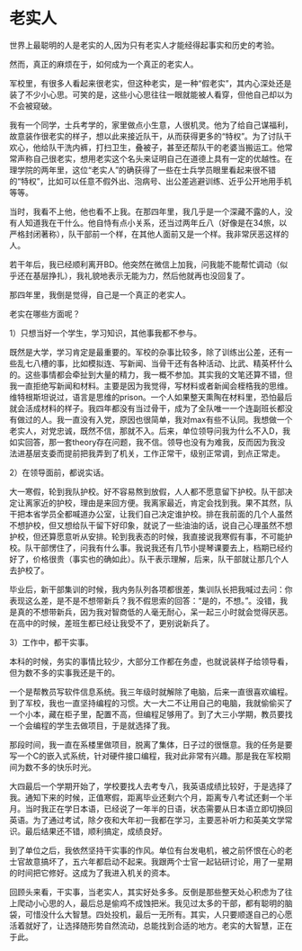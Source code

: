 # 老实人

世界上最聪明的人是老实的人,因为只有老实人才能经得起事实和历史的考验。

然而，真正的麻烦在于，如何成为一个真正的老实人。

军校里，有很多人看起来很老实，但这种老实，是一种“假老实”，其内心深处还是装了不少小心思。可笑的是，这些小心思往往一眼就能被人看穿，但他自己却以为不会被窥破。

我有一个同学，士兵考学的，家里做点小生意，人很机灵。他为了给自己谋福利，故意装作很老实的样子，想以此来接近队干，从而获得更多的“特权”。为了讨队干欢心，他给队干洗内裤，打扫卫生，叠被子，甚至还帮队干的老婆当搬运工。他常常声称自己很老实，想用老实这个名头来证明自己在道德上具有一定的优越性。在理学院的两年里，这位“老实人”的确获得了一些在士兵学员眼里看起来很不错的“特权”，比如可以任意不假外出、泡病号、出公差逃避训练、近乎公开地用手机等等。

当时，我看不上他，他也看不上我。在那四年里，我几乎是一个深藏不露的人，没有人知道我在干什么。他自恃有点小关系，还当过两年丘八（好像是在34旅，以严格封闭著称），队干部前一个样，在其他人面前又是一个样。我非常厌恶这样的人。

若干年后，我已经顺利离开BD。他突然在微信上加我，问我能不能帮忙调动（似乎还在基层挣扎），我礼貌地表示无能为力，然后他就再也没回复了。

那四年里，我倒是觉得，自己是一个真正的老实人。

老实在哪些方面呢？

1）只想当好一个学生，学习知识，其他事我都不参与。

既然是大学，学习肯定是最重要的。军校的杂事比较多，除了训练出公差，还有一些乱七八槽的事，比如模拟连、写新闻、当骨干还有各种活动、比武、精英杯什么的。这些事情都会牵扯到大量的精力，我一概不参加。其实我的文笔还算不错，但我一直拒绝写新闻和材料。主要是因为我觉得，写材料或者新闻会桎梏我的思维。维特根斯坦说过，语言是思维的prison。一个人如果整天熏陶在材料里，恐怕最后就会活成材料的样子。我四年都没有当过骨干，成为了全队唯一一个连副班长都没有做过的人。我一直没有入党，原因也很简单，我对max有些不认同。我想做一个老实人，对党忠诚，既然不信，那就不入。后来，单位领导问我为什么不入D，我如实回答，那一套theory存在问题，我不信。领导也没有为难我，反而因为我没法进基层支委而提前把我弄到了机关，工作正常干，级别正常调，到点正常走。

2）在领导面前，都说实话。

大一寒假，轮到我队护校。好不容易熬到放假，人人都不愿意留下护校。队干部决定让离家近的护校，理由是来回方便。我离家最近，肯定会找到我。果不其然，队干把本省学员全都喊道办公室，让我们自己决定谁护校。排在我前面的几个人虽然不想护校，但又想给队干留下好印象，就说了一些油油的话，说自己心理虽然不想护校，但还算愿意听从安排。轮到我表态的时候，我直接说我寒假有事，不可能护校。队干部愣住了，问我有什么事。我说我还有几节小提琴课要去上，档期已经约好了，价格很贵（事实也的确如此）。队干表示理解，后来，队干部就让那几个人去护校了。

毕业后，新干部集训的时候，我内务队列各项都很差，集训队长把我喊过去问：你表现这么差，是不是不想带新兵？我不假思索的回答：“是的，不想。”。没错，我是真的不想带新兵，因为我对智商低的人毫无耐心，呆一起三小时就会觉得厌恶。在高中的时候，差班生都已经让我受不了，更别说新兵了。

3）工作中，都干实事。

本科的时候，务实的事情比较少，大部分工作都在务虚，也就说装样子给领导看，但为数不多的实事我还是干的。

一个是帮教员写软件信息系统。我三年级时就解除了电脑，后来一直很喜欢编程。到了军校，我也一直坚持编程的习惯。大一大二不让用自己的电脑，我就偷偷买了一个小本，藏在柜子里，配置不高，但编程足够用了。到了大三小学期，教员要找一个会编程的学生去做项目，于是就选择了我。

那段时间，我一直在系楼里做项目，脱离了集体，日子过的很惬意。我的任务是要写一个C的嵌入式系统，针对硬件接口编程，我对此非常有兴趣。那是我在军校期间为数不多的快乐时光。

大四最后一个学期开始了，学校要找人去考专八，我英语成绩比较好，于是选择了我。通知下来的时候，正值寒假，距离毕业还剩六个月，距离专八考试还剩一个半月。当时我正在学日本语，已经说了一年半的日语，状态需要从日本语立即切换回英语。为了通过考试，除夕夜和大年初一我都在学习，主要恶补听力和英美文学常识。最后结果还不错，顺利搞定，成绩良好。

到了单位之后，我依然坚持干实事的作风。单位有台发电机，被之前怀恨在心的老士官故意搞坏了，五六年都启动不起来。我跟两个士官一起钻研讨论，用了一星期的时间把它修好。这成为了我进入机关的资本。

回顾头来看，干实事，当老实人，其实好处多多。反倒是那些整天处心积虑为了往上爬动小心思的人，最后总是偷鸡不成蚀把米。我见过太多的干部，都有聪明的脑袋，可惜没什么大智慧。四处投机，最后一无所有。其实，人只要顺遂自己的心愿活着就好了，让选择随形势自然流动，总能找到合适的地方。老实的大智慧，正在于此。